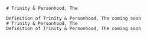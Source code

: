 
    # Trinity & Personhood, The

    Definition of Trinity & Personhood, The coming soon
    # Trinity & Personhood, The
    Definition of Trinity & Personhood, The coming soon